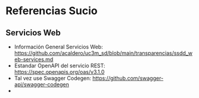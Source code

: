 # Referencias Sucio

## Servicios Web

-   Información General Servicios Web: https://github.com/acaldero/uc3m_sd/blob/main/transparencias/ssdd_web-services.md
-   Estandar OpenAPI del servicio REST: https://spec.openapis.org/oas/v3.1.0
-   Tal vez use Swagger Codegen: https://github.com/swagger-api/swagger-codegen
-
